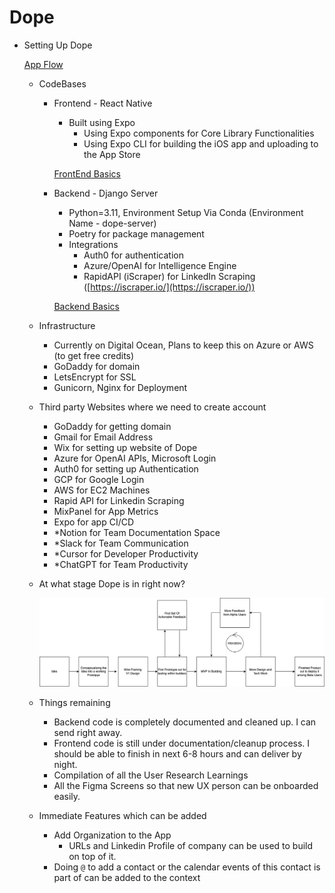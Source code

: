 # Dope

- Setting Up Dope
    
    [App Flow](Dope%200f7996e700264f5c970340a70d26c621/App%20Flow%201581096c68b64f9c9be3c87d632eabd7.md)
    
    - CodeBases
        - Frontend - React Native
            - Built using Expo
                - Using Expo components for Core Library Functionalities
                - Using Expo CLI for building the iOS app and uploading to the App Store
            
            [FrontEnd Basics](Dope%200f7996e700264f5c970340a70d26c621/FrontEnd%20Basics%209b64c44d5b4d4f159e5397bf214f12b3.md)
            
        - Backend - Django Server
            - Python=3.11, Environment Setup Via Conda (Environment Name - dope-server)
            - Poetry for package management
            - Integrations
                - Auth0 for authentication
                - Azure/OpenAI for Intelligence Engine
                - RapidAPI (iScraper) for LinkedIn Scraping ([https://iscraper.io/](https://iscraper.io/))
            
            [Backend Basics](Dope%200f7996e700264f5c970340a70d26c621/Backend%20Basics%2098c53c90bdbd467fa6740763c3bd4e8e.md)
            
    - Infrastructure
        - Currently on Digital Ocean, Plans to keep this on Azure or AWS (to get free credits)
        - GoDaddy for domain
        - LetsEncrypt for SSL
        - Gunicorn, Nginx for Deployment
    - Third party Websites where we need to create account
        - GoDaddy for getting domain
        - Gmail for Email Address
        - Wix for setting up website of Dope
        - Azure for OpenAI APIs, Microsoft Login
        - Auth0 for setting up Authentication
        - GCP for Google Login
        - AWS for EC2 Machines
        - Rapid API for Linkedin Scraping
        - MixPanel for App Metrics
        - Expo for app CI/CD
        - *Notion for Team Documentation Space
        - *Slack for Team Communication
        - *Cursor for Developer Productivity
        - *ChatGPT for Team Productivity
    - At what stage Dope is in right now?
        
        ![AppStageDope.drawio.png](Dope%200f7996e700264f5c970340a70d26c621/AppStageDope.drawio.png)
        
    - Things remaining
        - Backend code is completely documented and cleaned up. I can send right away.
        - Frontend code is still under documentation/cleanup process. I should be able to finish in next 6-8 hours and can deliver by night.
        - Compilation of all the User Research Learnings
        - All the Figma Screens so that new UX person can be onboarded easily.
    - Immediate Features which can be added
        - Add Organization to the App
            - URLs and Linkedin Profile of company can be used to build on top of it.
        - Doing `@` to add a contact or the calendar events of this contact is part of can be added to the context